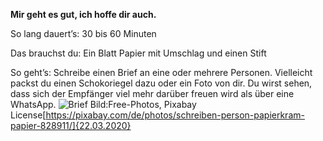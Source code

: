 **Mir geht es gut, ich hoffe dir auch.**

So lang dauert’s: 30 bis 60 Minuten

Das brauchst du: Ein Blatt Papier mit Umschlag und einen Stift

So geht’s: Schreibe einen Brief an eine oder mehrere Personen. Vielleicht packst du einen Schokoriegel dazu oder ein Foto von dir. Du wirst sehen, dass sich der Empfänger viel mehr darüber freuen wird als über eine WhatsApp.
![Brief](https://cdn.pixabay.com/photo/2015/07/02/10/40/writing-828911_1280.jpg)
Bild:Free-Photos, Pixabay License[https://pixabay.com/de/photos/schreiben-person-papierkram-papier-828911/]{22.03.2020}
